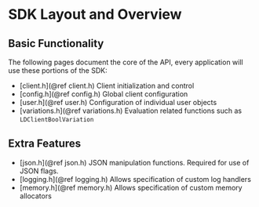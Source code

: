 # SDK Layout and Overview

## Basic Functionality

The following pages document the core of the API, every application will use these portions of the SDK:

* [client.h](@ref client.h) Client initialization and control
* [config.h](@ref config.h) Global client configuration
* [user.h](@ref user.h) Configuration of individual user objects
* [variations.h](@ref variations.h) Evaluation related functions such as `LDClientBoolVariation`

## Extra Features

* [json.h](@ref json.h) JSON manipulation functions. Required for use of JSON flags.
* [logging.h](@ref logging.h) Allows specification of custom log handlers
* [memory.h](@ref memory.h) Allows specification of custom memory allocators
